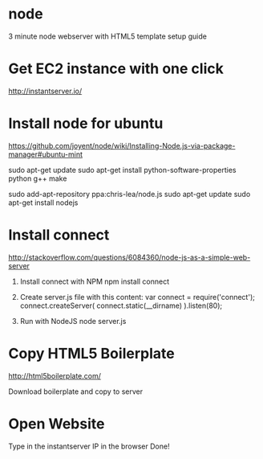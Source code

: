 node
====

3 minute node webserver with HTML5 template setup guide


# Get EC2 instance with one click

http://instantserver.io/

# Install node for ubuntu
https://github.com/joyent/node/wiki/Installing-Node.js-via-package-manager#ubuntu-mint

sudo apt-get update
sudo apt-get install python-software-properties python g++ make

sudo add-apt-repository ppa:chris-lea/node.js
sudo apt-get update
sudo apt-get install nodejs

# Install connect
http://stackoverflow.com/questions/6084360/node-js-as-a-simple-web-server

1. Install connect with NPM
npm install connect

2. Create server.js file with this content:
var connect = require('connect');
connect.createServer(
    connect.static(__dirname)
).listen(80);

3. Run with NodeJS
node server.js

# Copy HTML5 Boilerplate
http://html5boilerplate.com/

Download boilerplate and copy to server

# Open Website
Type in the instantserver IP in the browser
Done!